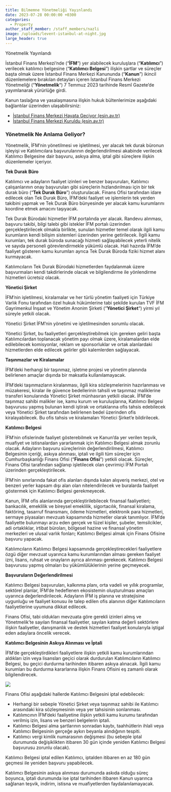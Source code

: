 ```yaml
---
title: Bilmemne Yönetmeliği Yayınlandı
date: 2023-07-28 00:00:00 +0300
categories:
  - Property
author_staff_member: /staff_members/nazli
image: /uploads/levent-istanbul-at-night.jpg
large_header: true
---
```

Yönetmelik Yayınlandı

İstanbul Finans Merkezi’nde (“**İFM**“) yer alabilecek kuruluşlara (“**Katılımcı**”) verilecek katılımcı belgesine (“**Katılımcı Belgesi**”) ilişkin şartlar ve süreçler başta olmak üzere İstanbul Finans Merkezi Kanununda (“**Kanun**”) ikincil düzenlemelere bırakılan detayları içeren İstanbul Finans Merkezi Yönetmeliği (“**Yönetmelik**“) 7 Temmuz 2023 tarihinde Resmî Gazete’de yayımlanarak yürürlüğe girdi.

Kanun taslağına ve yasalaşmasına ilişkin hukuk bültenlerimize aşağıdaki bağlantılar üzerinden ulaşabilirsiniz:

* [İstanbul Finans Merkezi Hayata Geçiyor (esin.av.tr)](https://urldefense.com/v3/__https:/esinxchange.com/collect/click.aspx?u=eFhKTmtBR1duYm1PbnplSTlOZ3ZzMFU3ektuRUszQVMyTWc1RUs2SkhoRjAzT3dUVjJ0S3ZUN0pTTHkwcEZaVnNWSzRsbytoTVkxejhUVlRoa3MzaThqaTV4SW5HYlJXRkhFVVpmZlRpM09QS2JUcVpSTWhuUXV1aUFlakJ4VE5JSzEwRkNQVE9obz0=&amp;rh=ff00afd1ccb935b9eaa8f7b75141bcb9a51f52d5__;!!Hj9Y_P0nvg!RujnVDmdL9Q-uRiNpthfbvb7PfY-Dqg1C0OlUtOk63bm7_AlsWfop8CaV-zWX-x3U-WcOhoYsJ8x4ALKS6GNDmLEHA$)
* [İstanbul Finans Merkezi Kuruldu (esin.av.tr)](https://urldefense.com/v3/__https:/esinxchange.com/collect/click.aspx?u=eFhKTmtBR1duYm1PbnplSTlOZ3ZzMFU3ektuRUszQVMyTWc1RUs2SkhoRjAzT3dUVjJ0S3ZUN0pTTHkwcEZaVnNWSzRsbytoTVkyS1JNV1dsTjRVcitJRStoanFUODh2aVgrNXhBNkdVTUplbVNaaFdBVFNJNm96OHZkenFFTTRVdVdxS2xFL3FsTT0=&amp;rh=ff00afd1ccb935b9eaa8f7b75141bcb9a51f52d5__;!!Hj9Y_P0nvg!RujnVDmdL9Q-uRiNpthfbvb7PfY-Dqg1C0OlUtOk63bm7_AlsWfop8CaV-zWX-x3U-WcOhoYsJ8x4ALKS6Esw6okpw$)

### **Yönetmelik Ne Anlama Geliyor?**

Yönetmelik, İFM’nin yönetilmesi ve işletilmesi, yer alacak tek durak büronun işleyişi ve Katılımcılara başvurularının değerlendirilmesi akabinde verilecek Katılımcı Belgesine dair başvuru, askıya alma, iptal gibi süreçlere ilişkin düzenlemeler içeriyor.

**Tek Durak Büro**

Katılımcı ve adayların faaliyet izinleri ve benzer başvuruları, Katılımcı çalışanlarının onay başvuruları gibi süreçlerin hızlandırılması için bir tek durak büro (“**Tek Durak Büro**”) oluşturulacak. Finans Ofisi tarafından idare edilecek olan Tek Durak Büro, İFM’deki faaliyet ve işlemlerin tek yerden takibini yapmak ve Tek Durak Büro bünyesinde yer alacak kamu kurumlarını koordine etmek amacını taşıyacak.

Tek Durak Bürodaki hizmetler İFM portalında yer alacak. Randevu alınması, başvuru takibi, bilgi talebi gibi istekler İFM portalı üzerinden gerçekleştirilecek olmakla birlikte, sunulan hizmetler temel olarak ilgili kamu kurumların kendi bilişim sistemleri üzerinden yerine getirilecek. İlgili kamu kurumları, tek durak büroda sunacağı hizmeti sağlayabilecek yeterli nitelik ve sayıda personeli görevlendirmekle yükümlü olacak. Hali hazırda İFM’de faaliyet gösteren kamu kurumları ayrıca Tek Durak Büroda fiziki hizmet alanı kurmayacak.

Katılımcıların Tek Durak Bürodaki hizmetlerden faydalanmak üzere başvurmaları kendi takdirlerinde olacak ve bilgilendirme ile yönlendirme hizmetleri ücretsiz olacak.

**Yönetici Şirket**

İFM’nin işletilmesi, kiralamalar ve her türlü yönetim faaliyeti için Türkiye Varlık Fonu tarafından özel hukuk hükümlerine tabi şekilde kurulan TVF İFM Gayrimenkul İnşaat ve Yönetim Anonim Şirketi (“**Yönetici Şirket**“) yirmi yıl süreyle yetkili olacak.

Yönetici Şirket İFM’nin yönetimi ve işletilmesinden sorumlu olacak.

Yönetici Şirket, bu faaliyetleri gerçekleştirebilmek için gereken geliri başta Katılımcılardan toplanacak yönetim payı olmak üzere, kiralamalardan elde edilebilecek komisyonlar, reklam ve sponsorluklar ve ortak alanlardaki hizmetlerden elde edilecek gelirler gibi kalemlerden sağlayacak.

**Taşınmazlar ve Kiralamalar**

İFM’deki herhangi bir taşınmaz, işletme projesi ve yönetim planında belirlenen amaçlar dışında bir maksatla kullanılamayacak.

İFM’deki taşınmazların kiralanması, ilgili kira sözleşmelerinin hazırlanması ve müzakeresi, kiralar ile güvence bedellerinin tahsili ve taşınmaz maliklerine transferi konularında Yönetici Şirket münhasıran yetkili olacak. İFM’de taşınmaz sahibi malikler ise, kamu kurum ve kuruluşlarına, Katılımcı Belgesi başvurusu yapmış bulunan kendi iştirak ve ortaklarına ofis tahsis edebilecek veya Yönetici Şirket tarafından belirlenen bedel üzerinden ofis kiralayabilecek. Bu ofis tahsis ve kiralamaları Yönetici Şirket’e bildirilecek.

**Katılımcı Belgesi**

İFM’nin ofislerinde faaliyet gösterebilmek ve Kanun’da yer verilen teşvik, muafiyet ve istisnalardan yararlanmak için Katılımcı Belgesi almak zorunlu olacak. Adayların başvuru süreçlerinin değerlendirilmesi, Katılımcı Belgesinin içeriği, askıya alınması, iptali ve ilgili tüm süreçler için Cumhurbaşkanlığı Finans Ofisi (“**Finans Ofisi**”) yetkili olacak. Süreçler, Finans Ofisi tarafından sağlanıp işletilecek olan çevrimiçi İFM Portalı üzerinden gerçekleştirilecek.

İFM’nin sınırlarında fakat ofis alanları dışında kalan alışveriş merkezi, otel ve benzeri yerler kapsam dışı alan olan nitelendirilecek ve buralarda faaliyet göstermek için Katılımcı Belgesi gerekmeyecek.

Kanun, İFM ofis alanlarında gerçekleştirilebilecek finansal faaliyetleri; bankacılık, emeklilik ve bireysel emeklilik, sigortacılık, finansal kiralama, faktöring, tasarruf finansmanı, ödeme hizmetleri, elektronik para hizmetleri, sermaye piyasaları mevzuatı kapsamında hizmetler olarak tanımlıyor. İFM’de faaliyette bulunmayı arzu eden gerçek ve tüzel kişiler, şubeler, temsilcikler, adi ortaklıklar, irtibat büroları, bölgesel hazine ve finansal yönetim merkezleri ve ulusal varlık fonları; Katılımcı Belgesi almak için Finans Ofisine başvuru yapacak.

Katılımcıların Katılımcı Belgesi kapsamında gerçekleştirecekleri faaliyetlere özgü diğer mevzuat uyarınca kamu kurumlarından alması gereken faaliyet izni, lisans, ruhsat ve onayların ayrıca alınması gerekecek. Katılımcı Belgesi başvurusu yapmış olmaları bu yükümlülüklerinin yerine geçmeyecek.

**Başvuruların Değerlendirilmesi**

Katılımcı Belgesi başvuruları, kalkınma planı, orta vadeli ve yıllık programlar, sektörel planlar, İFM’de hedeflenen ekosistemin oluşturulması amaçları uyarınca değerlendirilecek. Adayların İFM iş planına ve stratejisine uygunluğu ve faaliyet konusu ile talep edilen ofis alanının diğer Katılımcıların faaliyetlerine uyumuna dikkat edilecek.

Finans Ofisi, tabi oldukları mevzuata göre gerekli izinleri almış ve Yönetmelik’te sayılan finansal faaliyetler, sayılan katma değerli sektörlere ilişkin faaliyetler, danışmanlık ve destek hizmetleri faaliyet konularıyla iştigal eden adaylara öncelik verecek.

**Katılımcı Belgesinin Askıya Alınması ve İptali**

İFM’de gerçekleştirdikleri faaliyetlere ilişkin yetkili kamu kurumlarından aldıkları izin veya lisansları geçici olarak durdurulan Katılımcıların Katılımcı Belgesi, bu geçici durdurma tarihinden itibaren askıya alınacak. İlgili kamu kurumları bu durdurma kararlarına ilişkin Finans Ofisini eş zamanlı olarak bilgilendirecek.

![](/uploads/building.jpg)

Finans Ofisi aşağıdaki hallerde Katılımcı Belgesini iptal edebilecek:

* Herhangi bir sebeple Yönetici Şirket veya taşınmaz sahibi ile Katılımcı arasındaki kira sözleşmesinin veya yer tahsisinin sonlanması.
* Katılımcının İFM’deki faaliyetine ilişkin yetkili kamu kurumu tarafından verilmiş izin, lisans ve benzeri belgelerin iptali.
* Katılımcı Belgesi alma şartlarının sonradan kaybı, taahhütlerin ihlali veya Katılımcı Belgesinin gerçeğe aykırı beyanla alındığının tespiti.
* Katılımcı vergi kimlik numarasının değişmesi (bu sebeple iptal durumunda değişiklikten itibaren 30 gün içinde yeniden Katılımcı Belgesi başvurusu zorunlu olacak).

Katılımcı Belgesi iptal edilen Katılımcı, iptalden itibaren en az 180 gün geçmesi ile yeniden başvuru yapabilecek.

Katılımcı Belgesinin askıya alınması durumunda askıda olduğu süreç boyunca, iptali durumunda ise iptal tarihinden itibaren Kanun uyarınca sağlanan teşvik, indirim, istisna ve muafiyetlerden faydalanılamayacak.